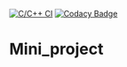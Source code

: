 [![C/C++ CI](https://github.com/256604/Mini_project/actions/workflows/c-cpp.yml/badge.svg)](https://github.com/256604/Mini_project/actions/workflows/c-cpp.yml)
[![Codacy Badge](https://app.codacy.com/project/badge/Grade/2e66523968d74b09966dec516f8b12c5)](https://www.codacy.com/gh/256604/Mini_project/dashboard?utm_source=github.com&amp;utm_medium=referral&amp;utm_content=256604/Mini_project&amp;utm_campaign=Badge_Grade)
# Mini_project

